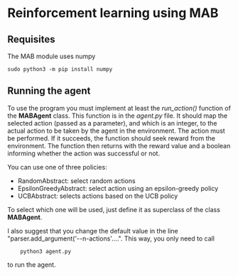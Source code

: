 # Reinforcement learning using MAB


## Requisites

The MAB module uses numpy

```
sudo python3 -m pip install numpy
```

## Running the agent

To use the program you must implement at least the _run_action()_ function of the __MABAgent__ class.
This function is in the _agent.py_ file.
It should map the selected action (passed as a parameter), and which is an integer, to the actual action to be taken by the agent in the environment.
The action must be performed.
If it succeeds, the function should seek reward from the environment.
The function then returns with the reward value and a boolean informing whether the action was successful or not.

You can use one of three policies:
* RandomAbstract: select random actions
* EpsilonGreedyAbstract: select action using an epsilon-greedy policy
* UCBAbstract: selects actions based on the UCB policy

To select which one will be used, just define it as superclass of the class __MABAgent__.

I also suggest that you change the default value in the line "parser.add_argument('--n-actions'....".
This way, you only need to call

```
    python3 agent.py
```

to run the agent.